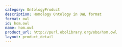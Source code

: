 ```yaml
---
category: OntologyProduct
description: Homology Ontology in OWL format
format: owl
id: hom.owl
name: hom.owl
product_url: http://purl.obolibrary.org/obo/hom.owl
layout: product_detail
---
```

